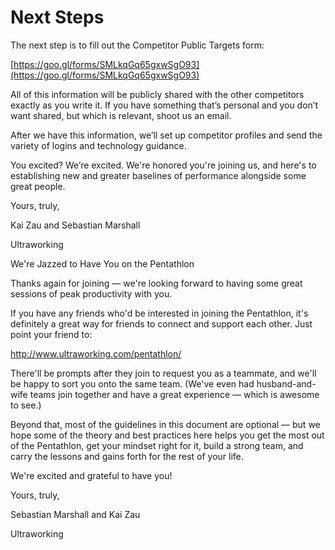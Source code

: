 # Next Steps

The next step is to fill out the Competitor Public Targets form:

[https://goo.gl/forms/SMLkqGq65gxwSgO93](https://goo.gl/forms/SMLkqGq65gxwSgO93)

All of this information will be publicly shared with the other competitors exactly as you write it. If you have something that’s personal and you don’t want shared, but which is relevant, shoot us an email.

After we have this information, we’ll set up competitor profiles and send the variety of logins and technology guidance.

You excited? We’re excited. We're honored you're joining us, and here's to establishing new and greater baselines of performance alongside some great people.

Yours, truly,

Kai Zau and Sebastian Marshall

Ultraworking



We're Jazzed to Have You on the Pentathlon



Thanks again for joining — we're looking forward to having some great sessions of peak productivity with you.



If you have any friends who'd be interested in joining the Pentathlon, it's definitely a great way for friends to connect and support each other. Just point your friend to:



http://www.ultraworking.com/pentathlon/



There'll be prompts after they join to request you as a teammate, and we'll be happy to sort you onto the same team. \(We've even had husband-and-wife teams join together and have a great experience — which is awesome to see.\)



Beyond that, most of the guidelines in this document are optional — but we hope some of the theory and best practices here helps you get the most out of the Pentathlon, get your mindset right for it, build a strong team, and carry the lessons and gains forth for the rest of your life.

We're excited and grateful to have you!

Yours, truly,

Sebastian Marshall and Kai Zau

Ultraworking

